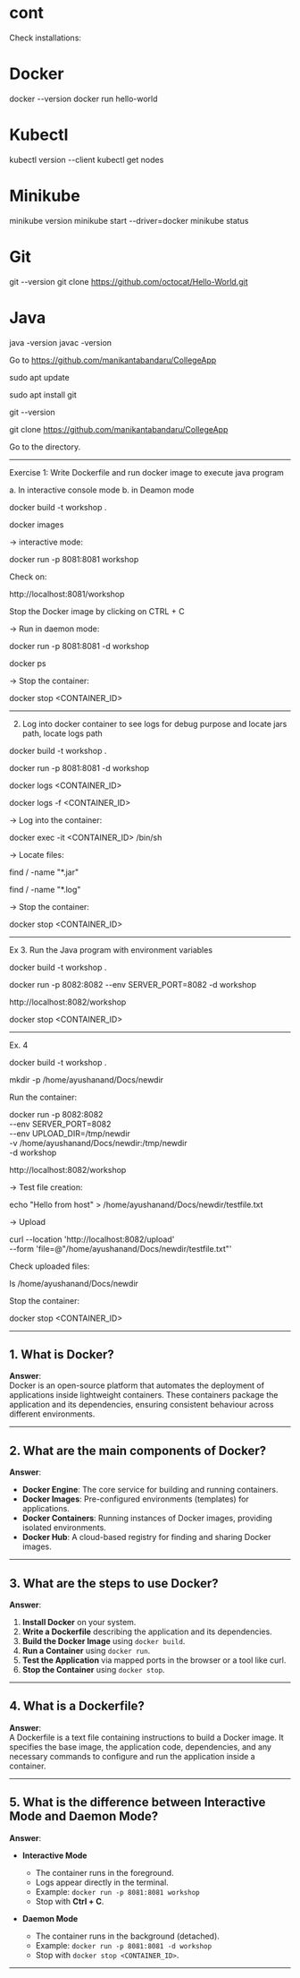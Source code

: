 # cont



Check installations:

# Docker
docker --version
docker run hello-world

# Kubectl
kubectl version --client
kubectl get nodes

# Minikube
minikube version
minikube start --driver=docker
minikube status

# Git
git --version
git clone https://github.com/octocat/Hello-World.git

# Java
java -version
javac -version




Go to 
https://github.com/manikantabandaru/CollegeApp

sudo apt update

sudo apt install git

git --version

git clone https://github.com/manikantabandaru/CollegeApp

Go to the directory.
______________________________________________________________________________

Exercise 1: Write Dockerfile and run docker image to execute java program

a. In interactive console mode
b. in Deamon mode


docker build -t workshop .

docker images

->  interactive mode:

docker run -p 8081:8081 workshop

Check on:

http://localhost:8081/workshop

Stop the Docker image by clicking on CTRL + C

-> Run in daemon mode:

docker run -p 8081:8081 -d workshop

docker ps

-> Stop the container:

docker stop <CONTAINER_ID>


______________________________________________________________________________________________________

2. Log into docker container to see logs for debug purpose and locate jars path, locate logs path


docker build -t workshop .

docker run -p 8081:8081 -d workshop 

docker logs <CONTAINER_ID>

docker logs -f <CONTAINER_ID>

-> Log into the container:

docker exec -it <CONTAINER_ID> /bin/sh

-> Locate files:

find / -name "*.jar"

find / -name "*.log"

-> Stop the container:

docker stop <CONTAINER_ID>

____________________________________________________________________

Ex 3. Run the Java program with environment variables

docker build -t workshop .

docker run -p 8082:8082 --env SERVER_PORT=8082 -d workshop

http://localhost:8082/workshop

docker stop <CONTAINER_ID>

-----------------------------------------------------------------
Ex. 4

docker build -t workshop .

mkdir -p /home/ayushanand/Docs/newdir


Run the container:

docker run -p 8082:8082 \
  --env SERVER_PORT=8082 \
  --env UPLOAD_DIR=/tmp/newdir \
  -v /home/ayushanand/Docs/newdir:/tmp/newdir \
  -d workshop


http://localhost:8082/workshop

    
-> Test file creation:

echo "Hello from host" > /home/ayushanand/Docs/newdir/testfile.txt

-> Upload

curl --location 'http://localhost:8082/upload' \
  --form 'file=@"/home/ayushanand/Docs/newdir/testfile.txt"'

    
Check uploaded files:

ls /home/ayushanand/Docs/newdir

Stop the container:

docker stop <CONTAINER_ID>


_________________________________________________________________________________________



## 1. What is Docker?
**Answer**:  
Docker is an open-source platform that automates the deployment of applications inside lightweight containers. These containers package the application and its dependencies, ensuring consistent behaviour across different environments.

---

## 2. What are the main components of Docker?
**Answer**:  
- **Docker Engine**: The core service for building and running containers.  
- **Docker Images**: Pre-configured environments (templates) for applications.  
- **Docker Containers**: Running instances of Docker images, providing isolated environments.  
- **Docker Hub**: A cloud-based registry for finding and sharing Docker images.

---

## 3. What are the steps to use Docker?
**Answer**:
1. **Install Docker** on your system.  
2. **Write a Dockerfile** describing the application and its dependencies.  
3. **Build the Docker Image** using `docker build`.  
4. **Run a Container** using `docker run`.  
5. **Test the Application** via mapped ports in the browser or a tool like curl.  
6. **Stop the Container** using `docker stop`.

---

## 4. What is a Dockerfile?
**Answer**:  
A Dockerfile is a text file containing instructions to build a Docker image. It specifies the base image, the application code, dependencies, and any necessary commands to configure and run the application inside a container.

---

## 5. What is the difference between Interactive Mode and Daemon Mode?
**Answer**:

- **Interactive Mode**  
  - The container runs in the foreground.  
  - Logs appear directly in the terminal.  
  - Example: `docker run -p 8081:8081 workshop`  
  - Stop with **Ctrl + C**.

- **Daemon Mode**  
  - The container runs in the background (detached).  
  - Example: `docker run -p 8081:8081 -d workshop`  
  - Stop with `docker stop <CONTAINER_ID>`.

---



